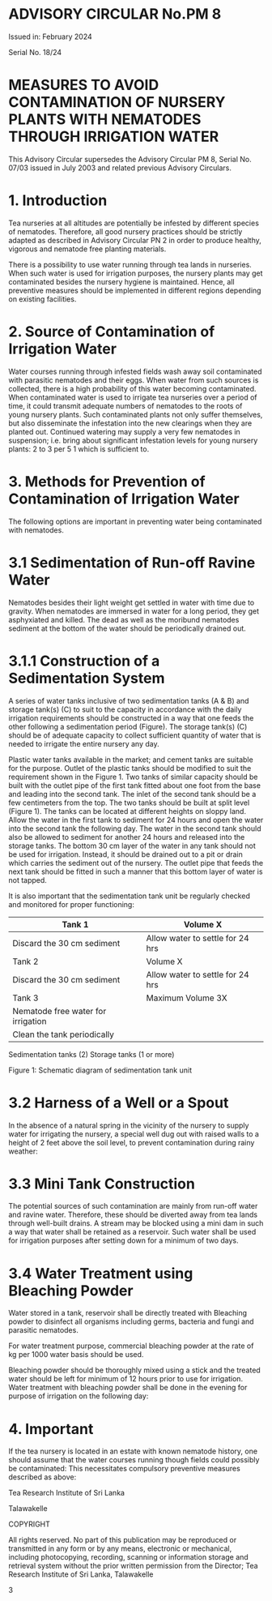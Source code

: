 # ADVISORY CIRCULAR No.PM 8

Issued in: February 2024

Serial No. 18/24

# MEASURES TO AVOID CONTAMINATION OF NURSERY PLANTS WITH NEMATODES THROUGH IRRIGATION WATER

This Advisory Circular supersedes the Advisory Circular PM 8, Serial No. 07/03 issued in July 2003 and related previous Advisory Circulars.

# 1. Introduction

Tea nurseries at all altitudes are potentially be infested by different species of nematodes. Therefore, all good nursery practices should be strictly adapted as described in Advisory Circular PN 2 in order to produce healthy, vigorous and nematode free planting materials.

There is a possibility to use water running through tea lands in nurseries. When such water is used for irrigation purposes, the nursery plants may get contaminated besides the nursery hygiene is maintained. Hence, all preventive measures should be implemented in different regions depending on existing facilities.

# 2. Source of Contamination of Irrigation Water

Water courses running through infested fields wash away soil contaminated with parasitic nematodes and their eggs. When water from such sources is collected, there is a high probability of this water becoming contaminated. When contaminated water is used to irrigate tea nurseries over a period of time, it could transmit adequate numbers of nematodes to the roots of young nursery plants. Such contaminated plants not only suffer themselves, but also disseminate the infestation into the new clearings when they are planted out. Continued watering may supply a very few nematodes in suspension; i.e. bring about significant infestation levels for young nursery plants: 2 to 3 per 5 1 which is sufficient to.

# 3. Methods for Prevention of Contamination of Irrigation Water

The following options are important in preventing water being contaminated with nematodes.

# 3.1 Sedimentation of Run-off Ravine Water

Nematodes besides their light weight get settled in water with time due to gravity. When nematodes are immersed in water for a long period, they get asphyxiated and killed. The dead as well as the moribund nematodes sediment at the bottom of the water should be periodically drained out.

# 3.1.1 Construction of a Sedimentation System

A series of water tanks inclusive of two sedimentation tanks (A & B) and storage tank(s) (C) to suit to the capacity in accordance with the daily irrigation requirements should be constructed in a way that one feeds the other following a sedimentation period (Figure). The storage tank(s) (C) should be of adequate capacity to collect sufficient quantity of water that is needed to irrigate the entire nursery any day.

Plastic water tanks available in the market; and cement tanks are suitable for the purpose. Outlet of the plastic tanks should be modified to suit the requirement shown in the Figure 1.
Two tanks of similar capacity should be built with the outlet pipe of the first tank fitted about one foot from the base and leading into the second tank. The inlet of the second tank should be a few centimeters from the top. The two tanks should be built at split level (Figure 1). The tanks can be located at different heights on sloppy land. Allow the water in the first tank to sediment for 24 hours and open the water into the second tank the following day. The water in the second tank should also be allowed to sediment for another 24 hours and released into the storage tanks. The bottom 30 cm layer of the water in any tank should not be used for irrigation. Instead, it should be drained out to a pit or drain which carries the sediment out of the nursery. The outlet pipe that feeds the next tank should be fitted in such a manner that this bottom layer of water is not tapped.

It is also important that the sedimentation tank unit be regularly checked and monitored for proper functioning:

|Tank 1|Volume X|
|---|---|
|Discard the 30 cm sediment|Allow water to settle for 24 hrs|
|Tank 2|Volume X|
|Discard the 30 cm sediment|Allow water to settle for 24 hrs|
|Tank 3|Maximum Volume 3X|
|Nematode free water for irrigation| |
|Clean the tank periodically| |

Sedimentation tanks (2) Storage tanks (1 or more)

Figure 1: Schematic diagram of sedimentation tank unit

# 3.2 Harness of a Well or a Spout

In the absence of a natural spring in the vicinity of the nursery to supply water for irrigating the nursery, a special well dug out with raised walls to a height of 2 feet above the soil level, to prevent contamination during rainy weather:

# 3.3 Mini Tank Construction

The potential sources of such contamination are mainly from run-off water and ravine water. Therefore, these should be diverted away from tea lands through well-built drains. A stream may be blocked using a mini dam in such a way that water shall be retained as a reservoir. Such water shall be used for irrigation purposes after setting down for a minimum of two days.
# 3.4 Water Treatment using Bleaching Powder

Water stored in a tank, reservoir shall be directly treated with Bleaching powder to disinfect all organisms including germs, bacteria and fungi and parasitic nematodes.

For water treatment purpose, commercial bleaching powder at the rate of                                kg per 1000         water basis should be used.

Bleaching powder should be thoroughly mixed using a stick and the treated water should be left for minimum of 12 hours prior to use for irrigation. Water treatment with bleaching powder shall be done in the evening for purpose of irrigation on the following day:

# 4. Important

If the tea nursery is located in an estate with known nematode history, one should assume that the water courses running though fields could possibly be contaminated: This necessitates compulsory preventive measures described as above:

Tea Research Institute of Sri Lanka

Talawakelle

COPYRIGHT

All rights reserved. No part of this publication may be reproduced or transmitted in any form or by any means, electronic or mechanical, including photocopying, recording, scanning or information storage and retrieval system without the prior written permission from the Director; Tea Research Institute of Sri Lanka, Talawakelle

3